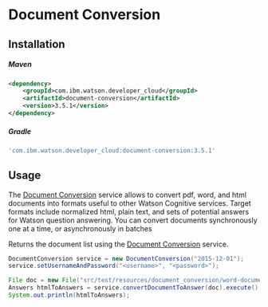 # Document Conversion

## Installation

##### Maven
```xml
<dependency>
	<groupId>com.ibm.watson.developer_cloud</groupId>
	<artifactId>document-conversion</artifactId>
	<version>3.5.1</version>
</dependency>
```

##### Gradle
```gradle
'com.ibm.watson.developer_cloud:document-conversion:3.5.1'
```

## Usage
The [Document Conversion][document_conversion] service allows to convert pdf, word, and html documents into formats useful to other Watson Cognitive services. Target formats include normalized html, plain text, and sets of potential answers for Watson question answering. You can convert documents synchronously one at a time, or asynchronously in batches

Returns the document list using the [Document Conversion][document_conversion] service.

```java
DocumentConversion service = new DocumentConversion("2015-12-01");
service.setUsernameAndPassword("<username>", "<password>");

File doc = new File("src/test/resources/document_conversion/word-document-heading-input.doc");
Answers htmlToAnswers = service.convertDocumentToAnswer(doc).execute();
System.out.println(htmlToAnswers);
```

[document_conversion]: http://www.ibm.com/watson/developercloud/doc/document-conversion/